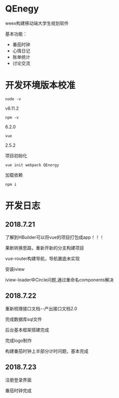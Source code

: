 # QEnegy
weex构建移动端大学生规划软件

基本功能：
- 番茄时钟
- 心情日记
- 账单统计
- 讨论交流

# 开发环境版本校准

```node -v```

v8.11.2

```npm -v```

6.2.0

```vue```

2.5.2

项目初始化

```vue init webpack QEnergy```

加载依赖

```npm i```


# 开发日志

## 2018.7.21

了解到HBuilder可以将vue的项目打包成app！！！

果断转换思路，重新开新的分支构建项目

vue-router构建导航，导航置底未实现

安装iview

iview-loader中Circle问题,通过重命名components解决

## 2018.7.22

重新梳理接口文档--产出接口文档2.0

完成数据库sql文件

后台基本框架搭建完成

完成logo制作

构建番茄时钟上半部分计时问题，基本完成

## 2018.7.23

注册登录界面

番茄时钟完成

